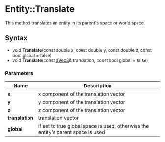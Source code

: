 # Entity::Translate #
This method translates an entity in its parent's space or world space.

## Syntax ##
- void **Translate**(const double x, const double y, const double z, const bool global = false)
- void **Translate**(const [dVec3](CPP_dVec3.md)& translation, const bool global = false)

### Parameters ###
| Name | Description |
| --- | --- |
| **x** | x component of the translation vector |
| **y** | y component of the translation vector |
| **z** | z component of the translation vector |
| **translation** | translation vector |
| **global** | if set to true global space is used, otherwise the entity's parent space is used |
